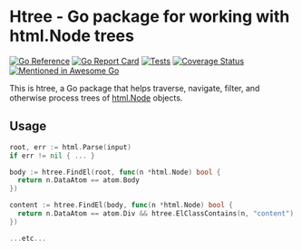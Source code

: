 # Htree - Go package for working with html.Node trees

[![Go Reference](https://pkg.go.dev/badge/github.com/bobg/htree.svg)](https://pkg.go.dev/github.com/bobg/htree)
[![Go Report Card](https://goreportcard.com/badge/github.com/bobg/htree)](https://goreportcard.com/report/github.com/bobg/htree)
[![Tests](https://github.com/bobg/htree/actions/workflows/go.yml/badge.svg)](https://github.com/bobg/htree/actions/workflows/go.yml)
[![Coverage Status](https://coveralls.io/repos/github/bobg/htree/badge.svg?branch=master)](https://coveralls.io/github/bobg/htree?branch=master)
[![Mentioned in Awesome Go](https://awesome.re/mentioned-badge.svg)](https://github.com/avelino/awesome-go)

This is htree,
a Go package that helps traverse, navigate, filter, and otherwise process trees of [html.Node](https://pkg.go.dev/golang.org/x/net/html#Node) objects.

## Usage

```go
root, err := html.Parse(input)
if err != nil { ... }

body := htree.FindEl(root, func(n *html.Node) bool {
  return n.DataAtom == atom.Body
})

content := htree.FindEl(body, func(n *html.Node) bool {
  return n.DataAtom == atom.Div && htree.ElClassContains(n, "content")
})

...etc...
```
